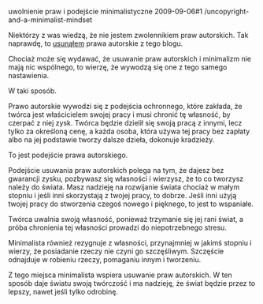 uwolnienie praw i podejście minimalistyczne
2009-09-06#1
/uncopyright-and-a-minimalist-mindset

Niektórzy z was wiedzą, że nie jestem zwolennikiem praw autorskich. Tak
naprawdę, to [usunąłem](/prawa) prawa autorskie z tego blogu.

Chociaż może się wydawać, że usuwanie praw autorskich i minimalizm nie mają nic wspólnego, to wierzę, że wywodzą się one z tego samego nastawienia.

W taki sposób.

Prawo autorskie wywodzi się z podejścia ochronnego, które zakłada, że twórca jest właścicielem swojej pracy i musi chronić tę własność, by czerpać z niej zysk. Twórca będzie dzielił się swoją pracą z innymi, lecz tylko za określoną cenę, a każda osoba, która używa tej pracy bez zapłaty albo na jej podstawie tworzy dalsze dzieła, dokonuje kradzieży.

To jest podejście prawa autorskiego.

Podejście usuwania praw autorskich polega na tym, że dajesz bez gwarancji zysku, pozbywasz się własności i wierzysz, że to co tworzysz należy do świata. Masz nadzieję na rozwijanie świata chociaż w małym stopniu i jeśli inni skorzystają z twojej pracy, to dobrze. Jeśli inni użyją twojej pracy do stworzenia czegoś nowego i pięknego, to jest to wspaniałe.

Twórca uwalnia swoją własność, ponieważ trzymanie się jej rani świat, a próba chronienia tej własności prowadzi do niepotrzebnego stresu.

Minimalista również rezygnuje z własności, przynajmniej w jakimś stopniu i wierzy, że posiadanie rzeczy nie czyni go szczęśliwym. Szczęście odnajduje w robieniu rzeczy, pomaganiu innym i tworzeniu.

Z tego miejsca minimalista wspiera usuwanie praw autorskich. W ten sposób daje światu swoją twórczość i ma nadzieję, że świat będzie przez to lepszy, nawet jeśli tylko odrobinę.
